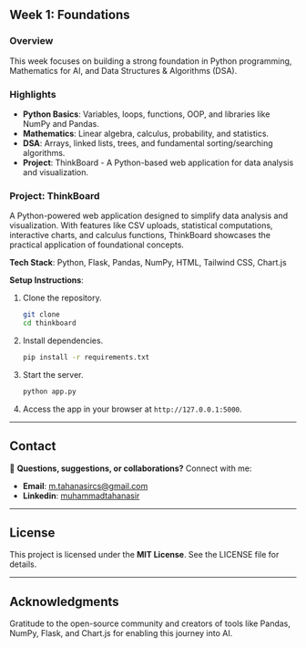 ## Week 1: Foundations  

### Overview  
This week focuses on building a strong foundation in Python programming, Mathematics for AI, and Data Structures & Algorithms (DSA).

### Highlights  
- **Python Basics**: Variables, loops, functions, OOP, and libraries like NumPy and Pandas.  
- **Mathematics**: Linear algebra, calculus, probability, and statistics.  
- **DSA**: Arrays, linked lists, trees, and fundamental sorting/searching algorithms.  
- **Project**: ThinkBoard - A Python-based web application for data analysis and visualization.  

### Project: ThinkBoard  

A Python-powered web application designed to simplify data analysis and visualization. With features like CSV uploads, statistical computations, interactive charts, and calculus functions, ThinkBoard showcases the practical application of foundational concepts.  

**Tech Stack**: Python, Flask, Pandas, NumPy, HTML, Tailwind CSS, Chart.js  

**Setup Instructions**:  
1. Clone the repository.  
   ```bash
   git clone 
   cd thinkboard
   ```
2. Install dependencies.  
   ```bash
   pip install -r requirements.txt
   ```
3. Start the server.  
   ```bash
   python app.py
   ```
4. Access the app in your browser at `http://127.0.0.1:5000`.  

---

## Contact  

💬 **Questions, suggestions, or collaborations?** Connect with me:  
- **Email**: m.tahanasircs@gmail.com  
- **Linkedin**: [muhammadtahanasir](https://www.linkedin.com/in/muhammadtahanasir/)  

---

## License  

This project is licensed under the **MIT License**. See the LICENSE file for details.  

---

## Acknowledgments  

Gratitude to the open-source community and creators of tools like Pandas, NumPy, Flask, and Chart.js for enabling this journey into AI.  
